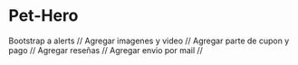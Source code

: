 # Pet-Hero
Bootstrap a alerts //
Agregar imagenes y video //
Agregar parte de cupon y pago //
Agregar reseñas //
Agregar envio por mail //

